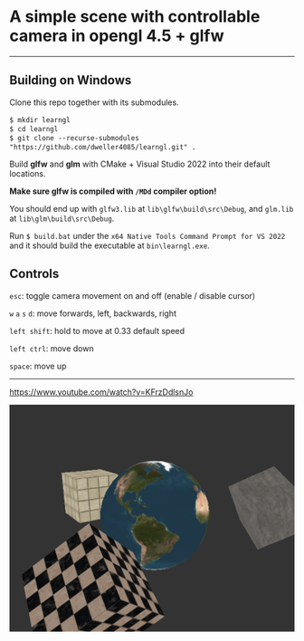 # A simple scene with controllable camera in opengl 4.5 + glfw

---

## Building on Windows
Clone this repo together with its submodules.
```
$ mkdir learngl
$ cd learngl
$ git clone --recurse-submodules "https://github.com/dweller4085/learngl.git" .
```

Build **glfw** and **glm** with CMake + Visual Studio 2022 into their default locations.

**Make sure glfw is compiled with `/MDd` compiler option!**

You should end up with `glfw3.lib` at `lib\glfw\build\src\Debug`, and `glm.lib` at `lib\glm\build\src\Debug`.

Run ` $ build.bat ` under the `x64 Native Tools Command Prompt for VS 2022` and it should build the executable at `bin\learngl.exe`.

## Controls
`esc`: toggle camera movement on and off (enable / disable cursor)

`w` `a` `s` `d`: move forwards, left, backwards, right

`left shift`: hold to move at 0.33 default speed

`left ctrl`: move down

`space`: move up

---

https://www.youtube.com/watch?v=KFrzDdlsnJo

![screenshot](./screenshot.png)
